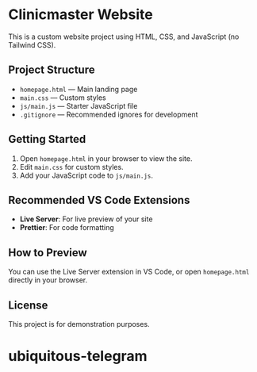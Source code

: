 # Clinicmaster Website

This is a custom website project using HTML, CSS, and JavaScript (no Tailwind CSS).

## Project Structure

- `homepage.html` — Main landing page
- `main.css` — Custom styles
- `js/main.js` — Starter JavaScript file
- `.gitignore` — Recommended ignores for development

## Getting Started

1. Open `homepage.html` in your browser to view the site.
2. Edit `main.css` for custom styles.
3. Add your JavaScript code to `js/main.js`.

## Recommended VS Code Extensions
- **Live Server**: For live preview of your site
- **Prettier**: For code formatting

## How to Preview
You can use the Live Server extension in VS Code, or open `homepage.html` directly in your browser.

## License
This project is for demonstration purposes.
# ubiquitous-telegram